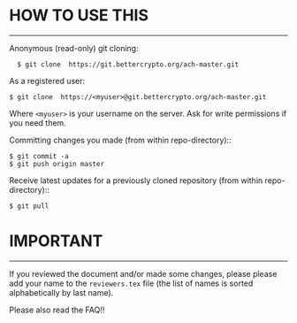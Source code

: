 # HOW TO USE THIS 
-----------------

Anonymous (read-only) git cloning:

`  $ git clone  https://git.bettercrypto.org/ach-master.git`


As a registered user:

  `$ git clone  https://<myuser>@git.bettercrypto.org/ach-master.git`

Where `<myuser>` is your username on the server. Ask for write permissions if you need them.


Committing changes you made (from within repo-directory)::


```
$ git commit -a
$ git push origin master
```


Receive latest updates for a previously cloned repository (from within repo-directory)::

  `$ git pull`



# IMPORTANT
-----------

If you reviewed the document and/or made some changes, please please add your name to the `reviewers.tex` file (the list of names is sorted alphabetically by last name).

Please also read the FAQ!!

